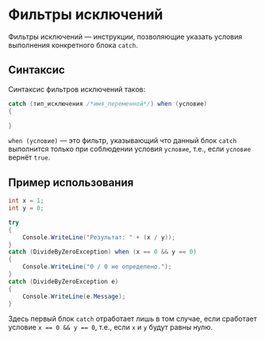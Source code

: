 # Фильтры исключений

Фильтры исключений — инструкции, позволяющие указать условия выполнения конкретного блока `catch`.

## Синтаксис

Синтаксис фильтров исключений таков:

```csharp
catch (тип_исключения /*имя_переменной*/) when (условие)
{

}
```

`when (условие)` — это фильтр, указывающий что данный блок `catch` выполнится только при соблюдении условия `условие`, т.е., если `условие` вернёт `true`.

## Пример использования

```csharp
int x = 1;
int y = 0;

try
{
    Console.WriteLine("Результат: " + (x / y));
}
catch (DivideByZeroException) when (x == 0 && y == 0)
{
    Console.WriteLine("0 / 0 не определено.");
}
catch (DivideByZeroException e)
{
    Console.WriteLine(e.Message);
}
```

Здесь первый блок `catch` отработает лишь в том случае, если сработает условие `x == 0 && y == 0`, т.е., если `x` и `y` будут равны нулю.